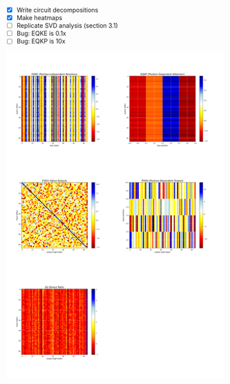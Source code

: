 - [x] Write circuit decompositions
- [x] Make heatmaps
- [ ] Replicate SVD analysis (section 3.1)
- [ ] Bug: EQKE is 0.1x
- [ ] Bug: EQKP is 10x

![Heatmap grid but it's buggy](heatmap_grid.png)
